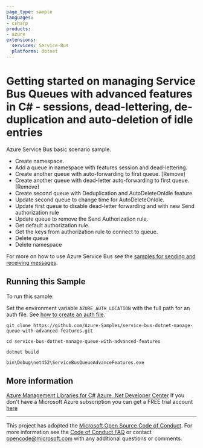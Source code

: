 ```yaml
---
page_type: sample
languages:
- csharp
products:
- azure
extensions:
  services: Service-Bus
  platforms: dotnet
---
```


# Getting started on managing Service Bus Queues with advanced features in C# - sessions, dead-lettering, de-duplication and auto-deletion of idle entries #

 Azure Service Bus basic scenario sample.
 - Create namespace.
 - Add a queue in namespace with features session and dead-lettering.
 - Create another queue with auto-forwarding to first queue. [Remove]
 - Create another queue with dead-letter auto-forwarding to first queue. [Remove]
 - Create second queue with Deduplication and AutoDeleteOnIdle feature
 - Update second queue to change time for AutoDeleteOnIdle.
 - Update first queue to disable dead-letter forwarding and with new Send authorization rule
 - Update queue to remove the Send Authorization rule.
 - Get default authorization rule.
 - Get the keys from authorization rule to connect to queue.
 - Delete queue
 - Delete namespace

 For more on how to use Azure Service Bus see the [samples for sending and receiving messages](https://docs.microsoft.com/samples/azure/azure-sdk-for-net/azuremessagingservicebus-samples/).

## Running this Sample ##

To run this sample:

Set the environment variable `AZURE_AUTH_LOCATION` with the full path for an auth file. See [how to create an auth file](https://github.com/Azure/azure-libraries-for-net/blob/master/AUTH.md).

    git clone https://github.com/Azure-Samples/service-bus-dotnet-manage-queue-with-advanced-features.git

    cd service-bus-dotnet-manage-queue-with-advanced-features

    dotnet build

    bin\Debug\net452\ServiceBusQueueAdvanceFeatures.exe

## More information ##

[Azure Management Libraries for C#](https://github.com/Azure/azure-sdk-for-net/tree/Fluent)
[Azure .Net Developer Center](https://azure.microsoft.com/en-us/develop/net/)
If you don't have a Microsoft Azure subscription you can get a FREE trial account [here](http://go.microsoft.com/fwlink/?LinkId=330212)

---

This project has adopted the [Microsoft Open Source Code of Conduct](https://opensource.microsoft.com/codeofconduct/). For more information see the [Code of Conduct FAQ](https://opensource.microsoft.com/codeofconduct/faq/) or contact [opencode@microsoft.com](mailto:opencode@microsoft.com) with any additional questions or comments.